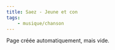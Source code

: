 ```yaml
---
title: Saez - Jeune et con
tags:
    - musique/chanson
---
```


Page créée automatiquement, mais vide.
